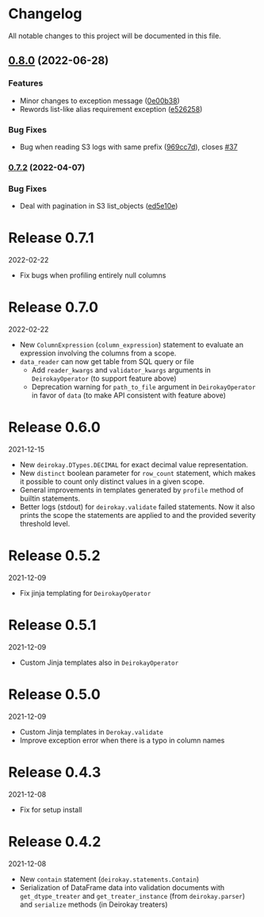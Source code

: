 # Changelog

All notable changes to this project will be documented in this file.

## [0.8.0](https://github.com/bigdatabr/deirokay/compare/0.7.2...0.8.0) (2022-06-28)


### Features

* Minor changes to exception message ([0e00b38](https://github.com/bigdatabr/deirokay/commit/0e00b3838170135692c359ef476bc0c5c9aad308))
* Rewords list-like alias requirement exception ([e526258](https://github.com/bigdatabr/deirokay/commit/e52625813ee2c57d9d2651521483d26d55c46a04))


### Bug Fixes

* Bug when reading S3 logs with same prefix ([969cc7d](https://github.com/bigdatabr/deirokay/commit/969cc7da11344a696405ec92f761f267d0e340a6)), closes [#37](https://github.com/bigdatabr/deirokay/issues/37)

### [0.7.2](https://github.com/bigdatabr/deirokay/compare/0.7.1...0.7.2) (2022-04-07)


### Bug Fixes

* Deal with pagination in S3 list_objects ([ed5e10e](https://github.com/bigdatabr/deirokay/commit/ed5e10e2a0e4e8ea3fc03ab8b5e2001c4bb222e6))

# Release 0.7.1

2022-02-22

- Fix bugs when profiling entirely null columns


# Release 0.7.0

2022-02-22

- New `ColumnExpression` (`column_expression`) statement to evaluate an expression involving the columns from a scope.
- `data_reader` can now get table from SQL query or file
  - Add `reader_kwargs` and `validator_kwargs` arguments in `DeirokayOperator` (to support feature above)
  - Deprecation warning for `path_to_file` argument in `DeirokayOperator` in favor of `data` (to make API consistent with feature above)


# Release 0.6.0

2021-12-15

- New `deirokay.DTypes.DECIMAL` for exact decimal value representation.
- New `distinct` boolean parameter for `row_count` statement, which
makes it possible to count only distinct values in a given scope.
- General improvements in templates generated by `profile` method of
builtin statements.
- Better logs (stdout) for `deirokay.validate` failed statements.
Now it also prints the scope the statements are applied to and the
provided severity threshold level.


# Release 0.5.2

2021-12-09

- Fix jinja templating for `DeirokayOperator`


# Release 0.5.1

2021-12-09

- Custom Jinja templates also in `DeirokayOperator`


# Release 0.5.0

2021-12-09

- Custom Jinja templates in `Derokay.validate`
- Improve exception error when there is a typo in column names


# Release 0.4.3

2021-12-08

- Fix for setup install


# Release 0.4.2

2021-12-08

- New `contain` statement (`deirokay.statements.Contain`)
- Serialization of DataFrame data into validation documents with `get_dtype_treater` and `get_treater_instance` (from `deirokay.parser`) and `serialize` methods (in Deirokay treaters)
